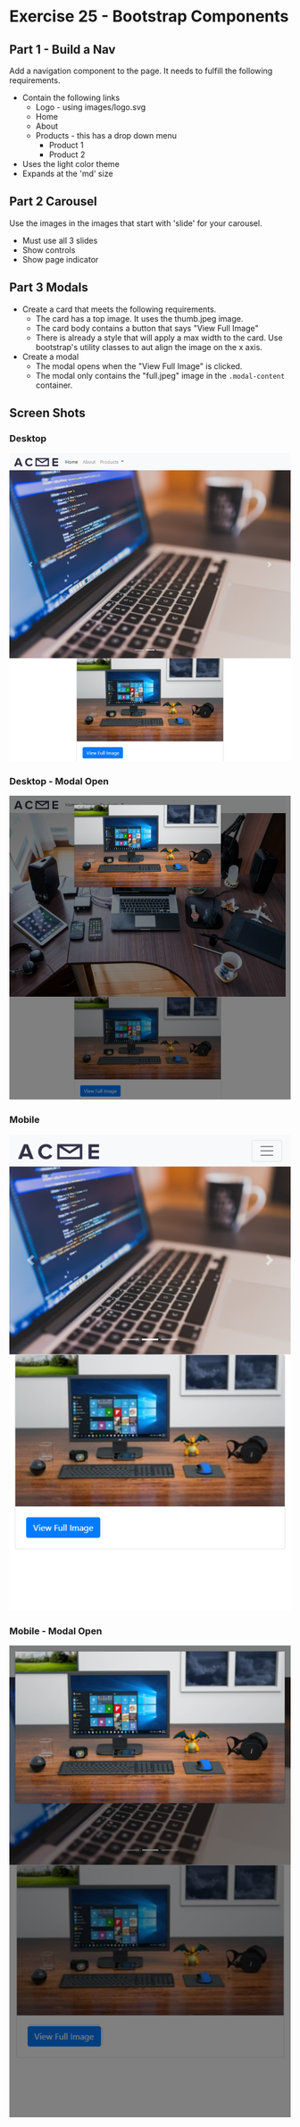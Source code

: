 # Exercise 25 - Bootstrap Components

## Part 1 - Build a Nav

Add a navigation component to the page.  It needs to fulfill the following requirements.
- Contain the following links
    - Logo - using images/logo.svg
    - Home
    - About
    - Products - this has a drop down menu
        - Product 1
        - Product 2
- Uses the light color theme
- Expands at the 'md' size

## Part 2 Carousel

Use the images in the images that start with 'slide' for your carousel.
- Must use all 3 slides
- Show controls
- Show page indicator

## Part 3 Modals

- Create a card that meets the following requirements.
    - The card has a top image. It uses the thumb.jpeg image.
    - The card body contains a button that says "View Full Image"
    - There is already a style that will apply a max width to the card. Use bootstrap's utility classes to aut align the image on the x axis.
- Create a modal
    - The modal opens when the "View Full Image" is clicked.
    - The modal only contains the "full.jpeg" image in the `.modal-content` container.


## Screen Shots

### Desktop
![desktop.png](desktop.png)

### Desktop - Modal Open
![desktop-modal.png](desktop-modal.png)

### Mobile 
![mobile.png](mobile.png)

### Mobile - Modal Open
![mobile-modal.png](mobile-modal.png)
